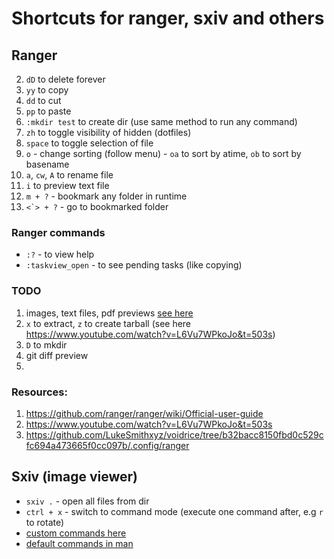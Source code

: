 # Shortcuts for ranger, sxiv and others

## Ranger

2. `dD` to delete forever
3. `yy` to copy
4. `dd` to cut
5. `pp` to paste
6. `:mkdir test` to create dir (use same method to run any command)
7. `zh` to toggle visibility of hidden (dotfiles)
8. `space` to toggle selection of file
9. `o` - change sorting (follow menu) - `oa` to sort by atime, `ob` to sort by basename
10. `a`, `cw`, `A` to rename file
11. `i` to preview text file
12. `m + ?` - bookmark any folder in runtime
13. ``<`> + ?`` - go to bookmarked folder

### Ranger commands
- `:?` - to view help
- `:taskview_open` - to see pending tasks (like copying)

### TODO
1. images, text files, pdf previews [see here](https://youtu.be/L6Vu7WPkoJo?t=565)
2. `x` to extract, `z` to create tarball (see here https://www.youtube.com/watch?v=L6Vu7WPkoJo&t=503s)
3. `D` to mkdir
4. git diff preview
5.

### Resources:
1. https://github.com/ranger/ranger/wiki/Official-user-guide
2. https://www.youtube.com/watch?v=L6Vu7WPkoJo&t=503s
3. https://github.com/LukeSmithxyz/voidrice/tree/b32bacc8150fbd0c529cfc694a473665f0cc097b/.config/ranger

## Sxiv (image viewer)
- `sxiv .` - open all files from dir
- `ctrl + x` - switch to command mode (execute one command after, e.g `r` to rotate)
- [custom commands here](https://github.com/vlamitin/voidrice/blob/master/.config/sxiv/exec/key-handler)
- [default commands in man](http://muennich.github.io/sxiv/sxiv.1.html#KEYBOARD%20COMMANDS)
